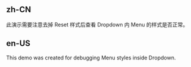 ## zh-CN

此演示需要注意去掉 Reset 样式后查看 Dropdown 内 Menu 的样式是否正常。

## en-US

This demo was created for debugging Menu styles inside Dropdown.
